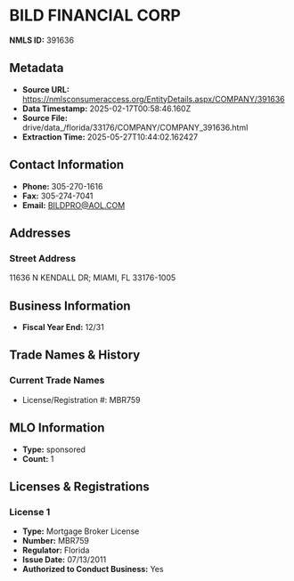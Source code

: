 # BILD FINANCIAL CORP

**NMLS ID:** 391636

## Metadata
- **Source URL:** https://nmlsconsumeraccess.org/EntityDetails.aspx/COMPANY/391636
- **Data Timestamp:** 2025-02-17T00:58:46.160Z
- **Source File:** drive/data_/florida/33176/COMPANY/COMPANY_391636.html
- **Extraction Time:** 2025-05-27T10:44:02.162427

## Contact Information
- **Phone:** 305-270-1616
- **Fax:** 305-274-7041
- **Email:** BILDPRO@AOL.COM

## Addresses
### Street Address
11636 N KENDALL DR; MIAMI, FL 33176-1005

## Business Information
- **Fiscal Year End:** 12/31

## Trade Names & History
### Current Trade Names
- License/Registration #: MBR759

## MLO Information
- **Type:** sponsored
- **Count:** 1

## Licenses & Registrations

### License 1
- **Type:** Mortgage Broker License
- **Number:** MBR759
- **Regulator:** Florida
- **Issue Date:** 07/13/2011
- **Authorized to Conduct Business:** Yes
